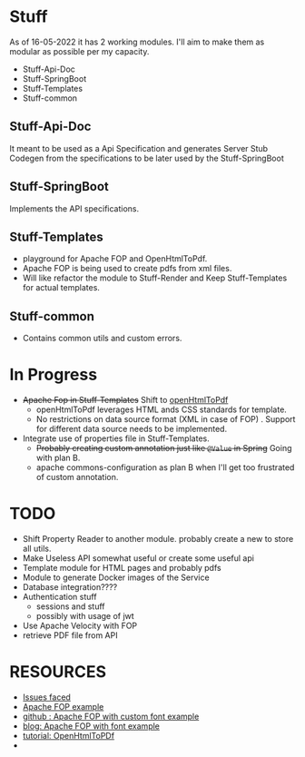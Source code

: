 # Stuff

As of 16-05-2022 it has 2 working modules.
I'll aim to make them as modular as possible per my capacity.
 
 - Stuff-Api-Doc
 - Stuff-SpringBoot
 - Stuff-Templates
 - Stuff-common

## Stuff-Api-Doc
It meant to be used as a Api Specification and generates Server Stub Codegen from the specifications to be later used by the Stuff-SpringBoot

## Stuff-SpringBoot
Implements the API specifications.

## Stuff-Templates
- playground for Apache FOP and OpenHtmlToPdf.
- Apache FOP is being used to create pdfs from xml files.
- Will like refactor the module to Stuff-Render and Keep Stuff-Templates for actual templates.

## Stuff-common
- Contains common utils and custom errors.

# In Progress
- ~~Apache Fop in Stuff-Templates~~ Shift to [openHtmlToPdf](https://github.com/danfickle/openhtmltopdf)
  - openHtmlToPdf leverages HTML ands CSS standards for template.
  - No restrictions on data source format (XML in case of FOP) . Support for different data source needs to be implemented.
- Integrate use of properties file in Stuff-Templates.
  - ~~Probably creating custom annotation just like `@Value` in Spring~~ Going with plan B.
  - apache commons-configuration as plan B when I'll get too frustrated of custom annotation.

# TODO
- Shift Property Reader to another module. probably create a new to store all utils.
- Make Useless API somewhat useful or create some useful api
- Template module for HTML pages and probably pdfs
- Module to generate Docker images of the Service
- Database integration????
- Authentication stuff
  - sessions and stuff
  - possibly with usage of jwt
- Use Apache Velocity with FOP
- retrieve PDF file from API

# RESOURCES

- [Issues faced](src/main/resources/Issues.md)
- [Apache FOP example](https://www.netjstech.com/2015/07/how-to-create-pdf-from-xml-using-apache-fop.html)
- [github : Apache FOP with custom font example](https://github.com/savva-k/apache-fop-example)
- [blog: Apache FOP with font example](https://imsavva.com/generating-pdf-with-apache-fop-and-maven-tutorial/)
- [tutorial: OpenHtmlToPDf](https://knpcode.com/java-programs/convert-html-to-pdf-in-java-using-openhtmltopdf-pdfbox/)
- 
